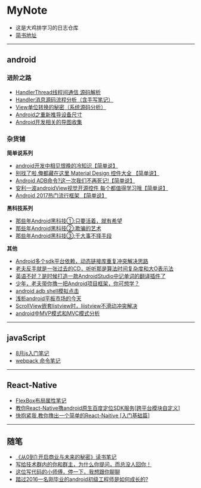 # MyNote
- 这是大鸡排学习的日志仓库
- [简书地址](http://www.jianshu.com/u/abc8086489c7)

---
## android

 ### 进阶之路

 - [HandlerThread线程间通信 源码解析](http://www.jianshu.com/p/69c826c8a87d)
 - [Handler消息源码流程分析（含手写笔记）](http://www.jianshu.com/p/6f25729ef62a)
 - [View单位转换的秘密（系统源码分析）](http://www.jianshu.com/p/dacef787e43c)
 - [Android之重新推导设备尺寸](http://www.jianshu.com/p/3475c0006948)
 - [Android开发相关的导图收集](http://www.jianshu.com/p/e2b464c13815)

 ### 杂货铺


 **简单说系列**

 - [android开发中相见恨晚的冷知识【简单说】](http://www.jianshu.com/p/6450b0da5876)
 - [别找了啦,俺都藏在这里 Material Design 控件大全 【简单说】](http://www.jianshu.com/p/4aaf04749f16)
 - [Android ADB命令?这一次我们不再死记!【简单说】](http://www.jianshu.com/p/56fd03f1aaae)
 - [安利一波androidView视觉开源控件 每个都值得学习哦【简单说】](http://www.jianshu.com/p/30909296ac01)
 - [Android 2017热门流行框架 【简单说】](http://www.jianshu.com/p/9d65b6eb28fe)

 **黑科技系列**

 - [那些年Android黑科技①:只要活着，就有希望](http://www.jianshu.com/p/cb2deed0f2d8)
 - [那些年Android黑科技②:欺骗的艺术](http://www.jianshu.com/p/2ad105f54d07)
 - [那些年Android黑科技③:干大事不择手段](http://www.jianshu.com/p/8f9b44302139)

  **其他**

 - [Android多个sdk平台依赖，动态链接库重复冲突解决思路](http://www.jianshu.com/p/a3460500a8bb)
 - [老夫反手就是一张过去的CD，听听那是算法时间复杂度和大O表示法]( http://www.jianshu.com/p/ee9400b8c50f)
 - [英语不好？是时候打造一款AndroidStudio中记单词的翻译插件了](http://www.jianshu.com/p/760c98f682ea)
 - [少年，老夫带你撸一把Android项目框架，你可想学？](http://www.jianshu.com/p/06d417b554ef)
 - [android adb shell模拟点击](http://www.jianshu.com/p/c2120e27ee4c)
 - [浅析android平板市场的今天](http://www.jianshu.com/p/464a3a1fe9be)
 - [ScrollView嵌套listview时，liistview不滑动冲突解决](http://www.jianshu.com/p/edbeab5457c3)
 - [android中MVP模式和MVC模式分析](http://www.jianshu.com/p/3196e6f8cec3)

---

## javaScript

 - [8月js入门笔记](http://www.jianshu.com/p/e8194f52bf13)
 - [webpack 命令笔记](http://www.jianshu.com/p/9a625c66b08a)

---
## React-Native

 - [FlexBox布局属性笔记](http://www.jianshu.com/p/7a221a472c7b)
 - [教你React-Native撸android原生百度定位SDK服务[跨平台模块自定义]](http://www.jianshu.com/p/670bbad853f6)
 - [快抱紧我,教你撸出一个简单的React-Naitive [入门基础篇]](http://www.jianshu.com/p/35e8fadec25a)

---
 ## 随笔

 - [《从0到1:开启商业与未来的秘密》读书笔记](http://www.jianshu.com/p/71b43585f04d)
 - [写给技术群内的你和群主，为什么你提问，而总没人回你！](http://www.jianshu.com/p/5ed8bbda667c)
 - [这位写代码的小师傅，停一下，我想跟你聊聊](http://www.jianshu.com/p/de6cee7c11d6)
 - [踏过2016一名刚毕业的android初级工程师是如何成长的?](http://www.jianshu.com/p/f70fec76b349)